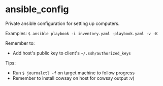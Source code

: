 # ansible_config
Private ansible configuration for setting up computers.

Examples:
`$ ansible playbook -i inventory.yaml -playbook.yaml -v -K`

Remember to:
- Add host's public key to client's `~/.ssh/authorized_keys`

Tips:
- Run `$ journalctl -f` on target machine to follow progress
- Remember to install cowsay on host for cowsay output :v)
